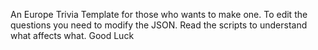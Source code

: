 An Europe Trivia Template for those who wants to make one.
To edit the questions you need to modify the JSON.
Read the scripts to understand what affects what.
Good Luck
